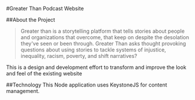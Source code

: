 #Greater Than Podcast Website

##About the Project
>Greater than is a storytelling platform that tells stories about people and organizations that overcome, that keep on despite the desolation they've seen or been through. Greater Than asks thought provoking questions about using stories to tackle systems of injustice, inequality, racism, poverty, and shift narratives?

This is a design and development effort to transform and improve the look and feel of the existing website

##Technology
This Node application uses KeystoneJS for content management. 
